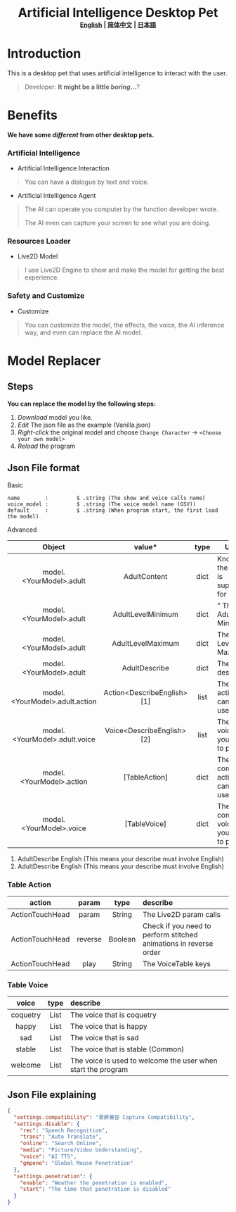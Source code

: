 <div align="center">
    <h1 style="margin: 0;">Artificial Intelligence Desktop Pet</h1>
    <b><a href="README.md">English</a></b>
    <b> | </b>
    <b><a href="README_zh.md">简体中文</a></b>
    <b> | </b>
    <b><a href="README_ja.md">日本語</a></b>
</div>

# Introduction

This is a desktop pet that uses artificial intelligence to interact with the user.

> Developer: **It might be a little *boring*...**?

# Benefits

**We have some *different* from other desktop pets.**

### Artificial Intelligence

- Artificial Intelligence Interaction

> You can have a dialogue by text and voice.

- Artificial Intelligence Agent

> The AI can operate you computer by the function developer wrote.
>
> The AI even can capture your screen to see what you are doing.

### Resources Loader

- Live2D Model

> I use Live2D Engine to show and make the model for getting the best experience.

### Safety and Customize

- Customize

> You can customize the model, the effects, the voice, the AI inference way, and even can replace the AI model.

# Model Replacer

## Steps

**You can replace the model by the following steps:**

1. *Download* model you like.
2. *Edit* The json file as the example (Vanilla.json)
3. *Right-click* the original model and choose `Change Character` -> `<Choose your own model>`
4. *Reload* the program

## Json File format

Basic

```textmate
name        :         $ .string (The show and voice calls name)
voice_model :         $ .string (The voice model name (GSV))
default     :         $ .string (When program start, the first load the model)
```

Advanced

|             Object              |           value*            | type | Usage                                    |
|:-------------------------------:|:---------------------------:|:----:|------------------------------------------|
|    model.\<YourModel>.adult     |        AdultContent         | dict | Know if the model is supported for adult |
|    model.\<YourModel>.adult     |      AdultLevelMinimum      | dict | " The Adult Level Minimum                |
|    model.\<YourModel>.adult     |      AdultLevelMaximum      | dict | The Adult Level Maximum                  |
|    model.\<YourModel>.adult     |        AdultDescribe        | dict | The Adult description                    |
| model.\<YourModel>.adult.action | Action\<DescribeEnglish>[1] | list | The Adult action that can be used        |
| model.\<YourModel>.adult.voice  | Voice\<DescribeEnglish>[2]  | list | The Adult voice that you want to play    |
|    model.\<YourModel>.action    |        [TableAction]        | dict | The common action that can be used       |
|    model.\<YourModel>.voice     |        [TableVoice]         | dict | The common voice that you want to play   |

1. AdultDescribe English (This means your describe must involve English)
2. AdultDescribe English (This means your describe must involve English)

### Table Action

|     action      |  param  |  type   | describe                                                          |
|:---------------:|:-------:|:-------:|:------------------------------------------------------------------|
| ActionTouchHead |  param  | String  | The Live2D param calls                                            |
| ActionTouchHead | reverse | Boolean | Check if you need to perform stitched animations in reverse order |
| ActionTouchHead |  play   | String  | The VoiceTable keys                                               |

### Table Voice

|  voice   | type | describe                                                     |
|:--------:|:----:|:-------------------------------------------------------------|
| coquetry | List | The voice that is coquetry                                   |
|  happy   | List | The voice that is happy                                      |                       |
|   sad    | List | The voice that is sad                                        |                       |
|  stable  | List | The voice that is stable (Common)                            |                        |
| welcome  | List | The voice is used to welcome the user when start the program |

## Json File explaining

```json
{
  "settings.compatibility": "录屏兼容 Capture Compatibility",
  "settings.disable": {
    "rec": "Speech Recognition",
    "trans": "Auto Translate",
    "online": "Search Online",
    "media": "Picture/Video Understanding",
    "voice": "AI TTS",
    "gmpene": "Global Mouse Penetration"
  },
  "settings.penetration": {
    "enable": "Weather the penetration is enabled",
    "start": "The time that penetration is disabled"
  }
}
```

